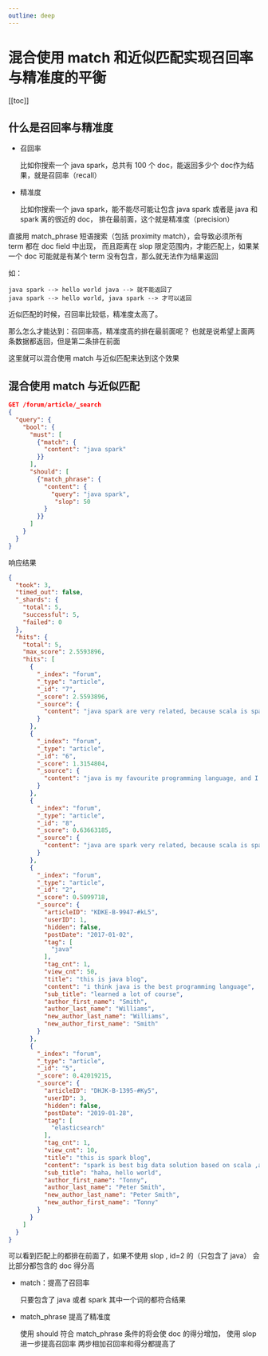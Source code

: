```yaml
---
outline: deep
---
```

# 混合使用 match 和近似匹配实现召回率与精准度的平衡

[[toc]]

## 什么是召回率与精准度

- 召回率

    比如你搜索一个 java spark，总共有 100 个 doc，能返回多少个 doc作为结果，就是召回率（recall）
- 精准度

    比如你搜索一个 java spark，能不能尽可能让包含 java spark 或者是 java 和 spark 离的很近的 doc，
    排在最前面，这个就是精准度（precision）

直接用 match_phrase 短语搜索（包括 proximity match），会导致必须所有 term 都在 doc field 中出现，
而且距离在 slop 限定范围内，才能匹配上，如果某一个 doc 可能就是有某个 term 没有包含，那么就无法作为结果返回

如：

```
java spark --> hello world java --> 就不能返回了
java spark --> hello world, java spark --> 才可以返回
```

近似匹配的时候，召回率比较低，精准度太高了。

那么怎么才能达到：召回率高，精准度高的排在最前面呢？
也就是说希望上面两条数据都返回，但是第二条排在前面

这里就可以混合使用 match 与近似匹配来达到这个效果

## 混合使用 match 与近似匹配

```json
GET /forum/article/_search
{
  "query": {
    "bool": {
      "must": [
        {"match": {
          "content": "java spark"
        }}
      ],
      "should": [
        {"match_phrase": {
          "content": {
            "query": "java spark",
             "slop": 50
          }
        }}
      ]
    }
  }
}
```

响应结果

```json
{
  "took": 3,
  "timed_out": false,
  "_shards": {
    "total": 5,
    "successful": 5,
    "failed": 0
  },
  "hits": {
    "total": 5,
    "max_score": 2.5593896,
    "hits": [
      {
        "_index": "forum",
        "_type": "article",
        "_id": "7",
        "_score": 2.5593896,
        "_source": {
          "content": "java spark are very related, because scala is spark's programming language and scala is also based on jvm like java."
        }
      },
      {
        "_index": "forum",
        "_type": "article",
        "_id": "6",
        "_score": 1.3154804,
        "_source": {
          "content": "java is my favourite programming language, and I also think spark is a very good big data system."
        }
      },
      {
        "_index": "forum",
        "_type": "article",
        "_id": "8",
        "_score": 0.63663185,
        "_source": {
          "content": "java are spark very related, because scala is spark's programming language and scala is also based on jvm like java."
        }
      },
      {
        "_index": "forum",
        "_type": "article",
        "_id": "2",
        "_score": 0.5099718,
        "_source": {
          "articleID": "KDKE-B-9947-#kL5",
          "userID": 1,
          "hidden": false,
          "postDate": "2017-01-02",
          "tag": [
            "java"
          ],
          "tag_cnt": 1,
          "view_cnt": 50,
          "title": "this is java blog",
          "content": "i think java is the best programming language",
          "sub_title": "learned a lot of course",
          "author_first_name": "Smith",
          "author_last_name": "Williams",
          "new_author_last_name": "Williams",
          "new_author_first_name": "Smith"
        }
      },
      {
        "_index": "forum",
        "_type": "article",
        "_id": "5",
        "_score": 0.42019215,
        "_source": {
          "articleID": "DHJK-B-1395-#Ky5",
          "userID": 3,
          "hidden": false,
          "postDate": "2019-01-28",
          "tag": [
            "elasticsearch"
          ],
          "tag_cnt": 1,
          "view_cnt": 10,
          "title": "this is spark blog",
          "content": "spark is best big data solution based on scala ,an programming language similar to java",
          "sub_title": "haha, hello world",
          "author_first_name": "Tonny",
          "author_last_name": "Peter Smith",
          "new_author_last_name": "Peter Smith",
          "new_author_first_name": "Tonny"
        }
      }
    ]
  }
}
```

可以看到匹配上的都排在前面了，如果不使用 slop , id=2 的（只包含了 java） 会比部分都包含的 doc 得分高

- match：提高了召回率

    只要包含了 java 或者 spark 其中一个词的都符合结果
- match_phrase 提高了精准度

    使用 should 符合 match_phrase 条件的将会使 doc 的得分增加，
    使用 slop 进一步提高召回率
    两步相加召回率和得分都提高了
